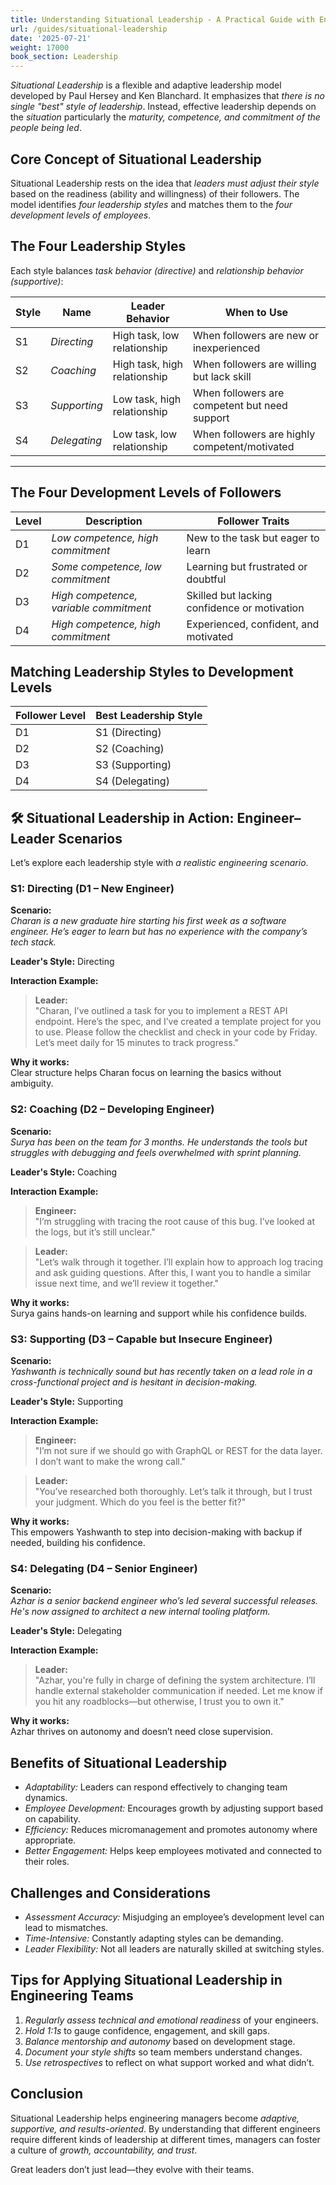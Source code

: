 ```yaml
---
title: Understanding Situational Leadership - A Practical Guide with Engineer-Manager Scenarios
url: /guides/situational-leadership
date: '2025-07-21'
weight: 17000
book_section: Leadership
---
```



*Situational Leadership* is a flexible and adaptive leadership model developed by Paul Hersey and Ken Blanchard. It emphasizes that *there is no single "best" style of leadership*. Instead, effective leadership depends on the *situation* particularly the *maturity, competence, and commitment of the people being led*.

## Core Concept of Situational Leadership

Situational Leadership rests on the idea that *leaders must adjust their style* based on the readiness (ability and willingness) of their followers. The model identifies *four leadership styles* and matches them to the *four development levels of employees*.


## The Four Leadership Styles

Each style balances *task behavior (directive)* and *relationship behavior (supportive)*:

| Style | Name           | Leader Behavior              | When to Use                                   |
| ----- | -------------- | ---------------------------- | --------------------------------------------- |
| S1    | *Directing*  | High task, low relationship  | When followers are new or inexperienced       |
| S2    | *Coaching*   | High task, high relationship | When followers are willing but lack skill     |
| S3    | *Supporting* | Low task, high relationship  | When followers are competent but need support |
| S4    | *Delegating* | Low task, low relationship   | When followers are highly competent/motivated |

---

## The Four Development Levels of Followers

| Level | Description                          | Follower Traits                              |
| ----- | ------------------------------------ | -------------------------------------------- |
| D1    | *Low competence, high commitment*      | New to the task but eager to learn           |
| D2    | *Some competence, low commitment*      | Learning but frustrated or doubtful          |
| D3    | *High competence, variable commitment* | Skilled but lacking confidence or motivation |
| D4    | *High competence, high commitment*     | Experienced, confident, and motivated        |


## Matching Leadership Styles to Development Levels

| Follower Level | Best Leadership Style |
| -------------- | --------------------- |
| D1             | S1 (Directing)        |
| D2             | S2 (Coaching)         |
| D3             | S3 (Supporting)       |
| D4             | S4 (Delegating)       |


## 🛠️ Situational Leadership in Action: Engineer–Leader Scenarios

Let’s explore each leadership style with *a realistic engineering scenario*.


### S1: **Directing** (D1 – New Engineer)

**Scenario:**  
*Charan is a new graduate hire starting his first week as a software engineer. He’s eager to learn but has no experience with the company’s tech stack.*

**Leader's Style:** Directing

**Interaction Example:**

> **Leader:**  
> "Charan, I’ve outlined a task for you to implement a REST API endpoint. Here’s the spec, and I’ve created a template project for you to use. Please follow the checklist and check in your code by Friday. Let’s meet daily for 15 minutes to track progress."

**Why it works:**  
Clear structure helps Charan focus on learning the basics without ambiguity.


### S2: **Coaching** (D2 – Developing Engineer)

**Scenario:**  
*Surya has been on the team for 3 months. He understands the tools but struggles with debugging and feels overwhelmed with sprint planning.*

**Leader's Style:** Coaching

**Interaction Example:**

> **Engineer:**  
> "I’m struggling with tracing the root cause of this bug. I’ve looked at the logs, but it’s still unclear."

> **Leader:**  
> "Let’s walk through it together. I’ll explain how to approach log tracing and ask guiding questions. After this, I want you to handle a similar issue next time, and we’ll review it together."

**Why it works:**  
Surya gains hands-on learning and support while his confidence builds.


### S3: **Supporting** (D3 – Capable but Insecure Engineer)

**Scenario:**  
*Yashwanth is technically sound but has recently taken on a lead role in a cross-functional project and is hesitant in decision-making.*

**Leader's Style:** Supporting

**Interaction Example:**

> **Engineer:**  
> "I’m not sure if we should go with GraphQL or REST for the data layer. I don’t want to make the wrong call."

> **Leader:**  
> "You’ve researched both thoroughly. Let’s talk it through, but I trust your judgment. Which do you feel is the better fit?"

**Why it works:**  
This empowers Yashwanth to step into decision-making with backup if needed, building his confidence.


### S4: **Delegating** (D4 – Senior Engineer)

**Scenario:**  
*Azhar is a senior backend engineer who’s led several successful releases. He's now assigned to architect a new internal tooling platform.*

**Leader's Style:** Delegating

**Interaction Example:**

> **Leader:**  
> "Azhar, you're fully in charge of defining the system architecture. I’ll handle external stakeholder communication if needed. Let me know if you hit any roadblocks—but otherwise, I trust you to own it."

**Why it works:**  
Azhar thrives on autonomy and doesn’t need close supervision.


## Benefits of Situational Leadership

- *Adaptability:* Leaders can respond effectively to changing team dynamics.  
- *Employee Development:* Encourages growth by adjusting support based on capability.  
- *Efficiency:* Reduces micromanagement and promotes autonomy where appropriate.  
- *Better Engagement:* Helps keep employees motivated and connected to their roles.

## Challenges and Considerations

- *Assessment Accuracy:* Misjudging an employee’s development level can lead to mismatches.  
- *Time-Intensive:* Constantly adapting styles can be demanding.  
- *Leader Flexibility:* Not all leaders are naturally skilled at switching styles.

## Tips for Applying Situational Leadership in Engineering Teams

1. *Regularly assess technical and emotional readiness* of your engineers.  
2. *Hold 1:1s* to gauge confidence, engagement, and skill gaps.  
3. *Balance mentorship and autonomy* based on development stage.  
4. *Document your style shifts* so team members understand changes.  
5. *Use retrospectives* to reflect on what support worked and what didn’t.


## Conclusion

Situational Leadership helps engineering managers become *adaptive, supportive, and results-oriented*. By understanding that different engineers require different kinds of leadership at different times, managers can foster a culture of *growth, accountability, and trust*.

Great leaders don’t just lead—they evolve with their teams.
